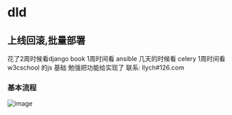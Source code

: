 # dld
上线回滚,批量部署
-----------------------------------  
花了2周时候看django book
1周时间看 ansible
几天的时候看 celery
1周时间看 w3cschool 的js 基础
勉强把功能给实现了
联系: llych#126.com
### 基本流程<br />  
 ![image](https://github.com/llych/dld/blob/master/screenshots/dld1.png)
